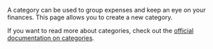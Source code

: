 A category can be used to group expenses and keep an eye on your finances. This page allows you to create a new category.

If you want to read more about categories, check out the [official documentation on categories](https://docs.firefly-iii.org/concepts/categories).
